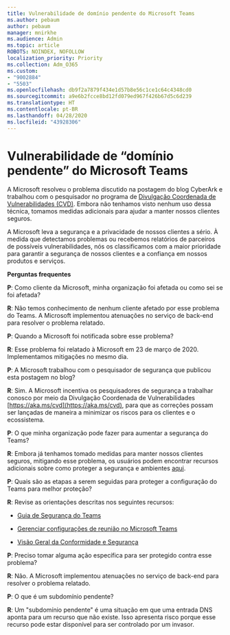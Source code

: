 ```yaml
---
title: Vulnerabilidade de domínio pendente do Microsoft Teams
ms.author: pebaum
author: pebaum
manager: mnirkhe
ms.audience: Admin
ms.topic: article
ROBOTS: NOINDEX, NOFOLLOW
localization_priority: Priority
ms.collection: Adm_O365
ms.custom:
- "9002884"
- "5503"
ms.openlocfilehash: db9f2a7879f434e1d57b8e56c1ce1c64c4348cd0
ms.sourcegitcommit: a9e6b2fcce8bd12fd079ed967f426b67d5c6d239
ms.translationtype: HT
ms.contentlocale: pt-BR
ms.lasthandoff: 04/28/2020
ms.locfileid: "43928306"
---
```

# <a name="microsoft-teams-dangling-domain-vulnerability"></a>Vulnerabilidade de “domínio pendente” do Microsoft Teams

A Microsoft resolveu o problema discutido na postagem do blog CyberArk e trabalhou com o pesquisador no programa de [Divulgação Coordenada de Vulnerabilidades (CVD)](https://aka.ms/cvd). Embora não tenhamos visto nenhum uso dessa técnica, tomamos medidas adicionais para ajudar a manter nossos clientes seguros.

A Microsoft leva a segurança e a privacidade de nossos clientes a sério. À medida que detectamos problemas ou recebemos relatórios de parceiros de possíveis vulnerabilidades, nós os classificamos com a maior prioridade para garantir a segurança de nossos clientes e a confiança em nossos produtos e serviços.

**Perguntas frequentes**

**P**: Como cliente da Microsoft, minha organização foi afetada ou como sei se foi afetada?

**R**: Não temos conhecimento de nenhum cliente afetado por esse problema do Teams. A Microsoft implementou atenuações no serviço de back-end para resolver o problema relatado.

**P**: Quando a Microsoft foi notificada sobre esse problema?

**R**: Esse problema foi relatado à Microsoft em 23 de março de 2020. Implementamos mitigações no mesmo dia.

**P**: A Microsoft trabalhou com o pesquisador de segurança que publicou esta postagem no blog?

**R**: Sim. A Microsoft incentiva os pesquisadores de segurança a trabalhar conosco por meio da Divulgação Coordenada de Vulnerabilidades [https://aka.ms/cvd](https://aka.ms/cvd), para que as correções possam ser lançadas de maneira a minimizar os riscos para os clientes e o ecossistema.  

**P**: O que minha organização pode fazer para aumentar a segurança do Teams?  

**R**: Embora já tenhamos tomado medidas para manter nossos clientes seguros, mitigando esse problema, os usuários podem encontrar recursos adicionais sobre como proteger a segurança e ambientes [aqui](https://www.microsoft.com/microsoft-365/blog/2020/04/06/it-professionals-privacy-security-microsoft-teams/).  

**P**: Quais são as etapas a serem seguidas para proteger a configuração do Teams para melhor proteção?

**R**: Revise as orientações descritas nos seguintes recursos: 

- [Guia de Segurança do Teams](https://docs.microsoft.com/microsoftteams/teams-security-guide)

- [Gerenciar configurações de reunião no Microsoft Teams](https://docs.microsoft.com/microsoftteams/meeting-settings-in-teams)

- [Visão Geral da Conformidade e Segurança](https://docs.microsoft.com/microsoftteams/security-compliance-overview)

**P**: Preciso tomar alguma ação específica para ser protegido contra esse problema?

**R**: Não. A Microsoft implementou atenuações no serviço de back-end para resolver o problema relatado.

**P**: O que é um subdomínio pendente?

**R**: Um "subdomínio pendente" é uma situação em que uma entrada DNS aponta para um recurso que não existe.  Isso apresenta risco porque esse recurso pode estar disponível para ser controlado por um invasor.
